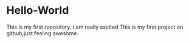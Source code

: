 # Hello-World
This is my first repository.
I am really excited
This is my first project on github,just feeling awesome.

